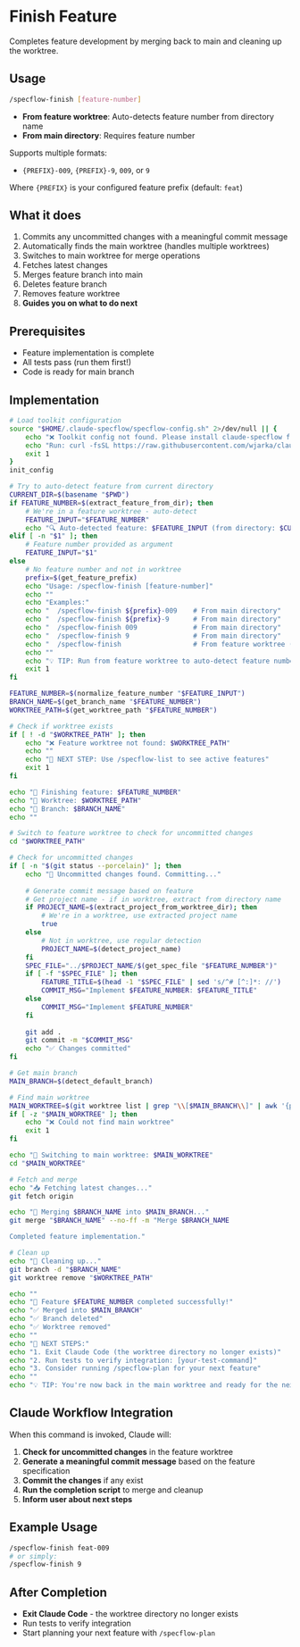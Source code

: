 # Finish Feature

Completes feature development by merging back to main and cleaning up the worktree.

## Usage
```bash
/specflow-finish [feature-number]
```

- **From feature worktree**: Auto-detects feature number from directory name
- **From main directory**: Requires feature number

Supports multiple formats:
- `{PREFIX}-009`, `{PREFIX}-9`, `009`, or `9`

Where `{PREFIX}` is your configured feature prefix (default: `feat`)

## What it does
1. Commits any uncommitted changes with a meaningful commit message
2. Automatically finds the main worktree (handles multiple worktrees)
3. Switches to main worktree for merge operations
4. Fetches latest changes
5. Merges feature branch into main
6. Deletes feature branch
7. Removes feature worktree
8. **Guides you on what to do next**

## Prerequisites
- Feature implementation is complete
- All tests pass (run them first!)
- Code is ready for main branch

## Implementation
```bash
# Load toolkit configuration
source "$HOME/.claude-specflow/specflow-config.sh" 2>/dev/null || {
    echo "❌ Toolkit config not found. Please install claude-specflow first."
    echo "Run: curl -fsSL https://raw.githubusercontent.com/wjarka/claude-specflow/main/install.sh | bash"
    exit 1
}
init_config

# Try to auto-detect feature from current directory
CURRENT_DIR=$(basename "$PWD")
if FEATURE_NUMBER=$(extract_feature_from_dir); then
    # We're in a feature worktree - auto-detect
    FEATURE_INPUT="$FEATURE_NUMBER"
    echo "🔍 Auto-detected feature: $FEATURE_INPUT (from directory: $CURRENT_DIR)"
elif [ -n "$1" ]; then
    # Feature number provided as argument
    FEATURE_INPUT="$1"
else
    # No feature number and not in worktree
    prefix=$(get_feature_prefix)
    echo "Usage: /specflow-finish [feature-number]"
    echo ""
    echo "Examples:"
    echo "  /specflow-finish ${prefix}-009    # From main directory"
    echo "  /specflow-finish ${prefix}-9      # From main directory" 
    echo "  /specflow-finish 009              # From main directory"
    echo "  /specflow-finish 9                # From main directory"
    echo "  /specflow-finish                  # From feature worktree (auto-detects)"
    echo ""
    echo "💡 TIP: Run from feature worktree to auto-detect feature number"
    exit 1
fi

FEATURE_NUMBER=$(normalize_feature_number "$FEATURE_INPUT")
BRANCH_NAME=$(get_branch_name "$FEATURE_NUMBER")
WORKTREE_PATH=$(get_worktree_path "$FEATURE_NUMBER")

# Check if worktree exists
if [ ! -d "$WORKTREE_PATH" ]; then
    echo "❌ Feature worktree not found: $WORKTREE_PATH"
    echo ""
    echo "🚀 NEXT STEP: Use /specflow-list to see active features"
    exit 1
fi

echo "🏁 Finishing feature: $FEATURE_NUMBER"
echo "📁 Worktree: $WORKTREE_PATH"
echo "🌿 Branch: $BRANCH_NAME"
echo ""

# Switch to feature worktree to check for uncommitted changes
cd "$WORKTREE_PATH"

# Check for uncommitted changes
if [ -n "$(git status --porcelain)" ]; then
    echo "📝 Uncommitted changes found. Committing..."
    
    # Generate commit message based on feature
    # Get project name - if in worktree, extract from directory name
    if PROJECT_NAME=$(extract_project_from_worktree_dir); then
        # We're in a worktree, use extracted project name
        true
    else
        # Not in worktree, use regular detection
        PROJECT_NAME=$(detect_project_name)
    fi
    SPEC_FILE="../$PROJECT_NAME/$(get_spec_file "$FEATURE_NUMBER")"
    if [ -f "$SPEC_FILE" ]; then
        FEATURE_TITLE=$(head -1 "$SPEC_FILE" | sed 's/^# [^:]*: //')
        COMMIT_MSG="Implement $FEATURE_NUMBER: $FEATURE_TITLE"
    else
        COMMIT_MSG="Implement $FEATURE_NUMBER"
    fi
    
    git add .
    git commit -m "$COMMIT_MSG"
    echo "✅ Changes committed"
fi

# Get main branch
MAIN_BRANCH=$(detect_default_branch)

# Find main worktree
MAIN_WORKTREE=$(git worktree list | grep "\\[$MAIN_BRANCH\\]" | awk '{print $1}')
if [ -z "$MAIN_WORKTREE" ]; then
    echo "❌ Could not find main worktree"
    exit 1
fi

echo "🔄 Switching to main worktree: $MAIN_WORKTREE"
cd "$MAIN_WORKTREE"

# Fetch and merge
echo "📥 Fetching latest changes..."
git fetch origin

echo "🔀 Merging $BRANCH_NAME into $MAIN_BRANCH..."
git merge "$BRANCH_NAME" --no-ff -m "Merge $BRANCH_NAME

Completed feature implementation."

# Clean up
echo "🧹 Cleaning up..."
git branch -d "$BRANCH_NAME"
git worktree remove "$WORKTREE_PATH"

echo ""
echo "🎉 Feature $FEATURE_NUMBER completed successfully!"
echo "✅ Merged into $MAIN_BRANCH"
echo "✅ Branch deleted"
echo "✅ Worktree removed"
echo ""
echo "🚀 NEXT STEPS:"
echo "1. Exit Claude Code (the worktree directory no longer exists)"
echo "2. Run tests to verify integration: [your-test-command]"
echo "3. Consider running /specflow-plan for your next feature"
echo ""
echo "💡 TIP: You're now back in the main worktree and ready for the next feature!"
```

## Claude Workflow Integration
When this command is invoked, Claude will:
1. **Check for uncommitted changes** in the feature worktree
2. **Generate a meaningful commit message** based on the feature specification
3. **Commit the changes** if any exist
4. **Run the completion script** to merge and cleanup
5. **Inform user about next steps**

## Example Usage
```bash
/specflow-finish feat-009
# or simply:
/specflow-finish 9
```

## After Completion
- **Exit Claude Code** - the worktree directory no longer exists
- Run tests to verify integration
- Start planning your next feature with `/specflow-plan`
